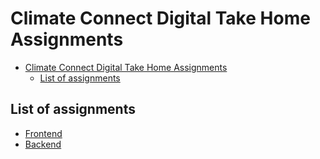 # Climate Connect Digital Take Home Assignments

- [Climate Connect Digital Take Home Assignments](#climate-connect-digital-take-home-assignments)
  - [List of assignments](#list-of-assignments)

## List of assignments 

- [Frontend](frontend/README.md)
- [Backend](backend/README.md)